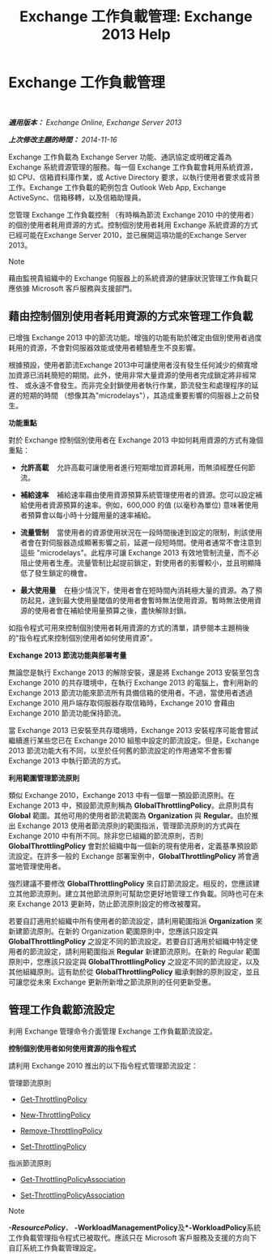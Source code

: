 ﻿---
title: 'Exchange 工作負載管理: Exchange 2013 Help'
TOCTitle: Exchange 工作負載管理
ms:assetid: 276740c4-bdb7-49f1-9470-ae6f2bfd65aa
ms:mtpsurl: https://technet.microsoft.com/zh-tw/library/JJ150503(v=EXCHG.150)
ms:contentKeyID: 50472740
ms.date: 05/21/2018
mtps_version: v=EXCHG.150
ms.translationtype: MT
---

# Exchange 工作負載管理

 

_**適用版本：** Exchange Online, Exchange Server 2013_

_**上次修改主題的時間：** 2014-11-16_

Exchange 工作負載為 Exchange Server 功能、通訊協定或明確定義為 Exchange 系統資源管理的服務。每一個 Exchange 工作負載會耗用系統資源，如 CPU、信箱資料庫作業，或 Active Directory 要求，以執行使用者要求或背景工作。Exchange 工作負載的範例包含 Outlook Web App, Exchange ActiveSync、信箱移轉，以及信箱助理員。

您管理 Exchange 工作負載控制 （有時稱為節流 Exchange 2010 中的使用者） 的個別使用者耗用資源的方式。控制個別使用者耗用 Exchange 系統資源的方式已經可能在Exchange Server 2010，並已展開這項功能的Exchange Server 2013。


> [!NOTE]  
> 藉由監視貴組織中的 Exchange 伺服器上的系統資源的健康狀況管理工作負載只應依據 Microsoft 客戶服務與支援部門。




## 藉由控制個別使用者耗用資源的方式來管理工作負載

已增強 Exchange 2013 中的節流功能。增強的功能有助於確定由個別使用者過度耗用的資源，不會對伺服器效能或使用者體驗產生不良影響。

根據預設，使用者節流Exchange 2013中可讓使用者沒有發生任何減少的頻寬增加資源已消耗簡短的期間。此外，使用非常大量資源的使用者完成鎖定將非經常性、 或永遠不會發生。而非完全封鎖使用者執行作業，節流發生和處理程序的延遲的短期的時間 （想像其為"microdelays"），其造成重要影響的伺服器上之前發生。

**功能重點**

對於 Exchange 控制個別使用者在 Exchange 2013 中如何耗用資源的方式有幾個重點：

  - **允許高載**    允許高載可讓使用者進行短期增加資源耗用，而無須經歷任何節流。

  - **補給速率**    補給速率藉由使用資源預算系統管理使用者的資源。您可以設定補給使用者資源預算的速率。例如，600,000 的值 (以毫秒為單位) 意味著使用者預算會以每小時十分鐘用量的速率補給。

  - **流量管制**    當使用者的資源使用狀況在一段時間後達到設定的限制，則該使用者會在對伺服器造成顯著影響之前，延遲一段短時間。使用者通常不會注意到這些 "microdelays"。此程序可讓 Exchange 2013 有效地管制流量，而不必阻止使用者生產。流量管制比起提前鎖定，對使用者的影響較小，並且明顯降低了發生鎖定的機會。

  - **最大使用量**    在極少情況下，使用者會在短時間內消耗極大量的資源。為了預防起見，達到最大使用量閾值的使用者會暫時無法使用資源。暫時無法使用資源的使用者會在補給使用量預算之後，盡快解除封鎖。

如指令程式可用來控制個別使用者耗用資源的方式的清單，請參閱本主題稍後的"指令程式來控制個別使用者如何使用資源"。

**Exchange 2013 節流功能與部署考量**

無論您是執行 Exchange 2013 的解除安裝，還是將 Exchange 2013 安裝至包含 Exchange 2010 的共存環境中，在執行 Exchange 2013 的電腦上，會利用新的 Exchange 2013 節流功能來節流所有具備信箱的使用者。不過，當使用者透過 Exchange 2010 用戶端存取伺服器存取信箱時，Exchange 2010 會藉由 Exchange 2010 節流功能保持節流。

當 Exchange 2013 已安裝至共存環境時，Exchange 2013 安裝程序可能會嘗試繼續進行某些您已在 Exchange 2010 組態中設定的節流設定。但是，Exchange 2013 節流功能大有不同，以至於任何舊的節流設定的作用通常不會影響 Exchange 2013 中執行節流的方式。

**利用範圍管理節流原則**

類似 Exchange 2010，Exchange 2013 中有一個單一預設節流原則。在 Exchange 2013 中，預設節流原則稱為 **GlobalThrottlingPolicy**。此原則具有 **Global** 範圍。其他可用的使用者節流範圍為 **Organization** 與 **Regular**。由於推出 Exchange 2013 使用者節流原則的範圍指派，管理節流原則的方式與在 Exchange 2010 中有所不同。除非您已組織的節流原則，否則 **GlobalThrottlingPolicy** 會對於組織中每一個新的現有使用者，定義基準預設節流設定。在許多一般的 Exchange 部署案例中，**GlobalThrottlingPolicy** 將會適當地管理使用者。

強烈建議不要修改 **GlobalThrottlingPolicy** 來自訂節流設定。相反的，您應該建立其他節流原則。建立其他節流原則可幫助您更好地管理工作負載。同時也可在未來 Exchange 2013 更新時，防止節流原則設定的修改被覆寫。

若要自訂適用於組織中所有使用者的節流設定，請利用範圍指派 **Organization** 來新建節流原則。在新的 Organization 範圍原則中，您應該只設定與 **GlobalThrottlingPolicy** 之設定不同的節流設定。若要自訂適用於組織中特定使用者的節流設定，請利用範圍指派 **Regular** 新建節流原則。在新的 Regular 範圍原則中，您應該只設定與 **GlobalThrottlingPolicy** 之設定不同的節流設定，以及其他組織原則。這有助於從 **GlobalThrottlingPolicy** 繼承剩餘的原則設定，並且可讓您從未來 Exchange 更新所新增之節流原則的任何更新受惠。

## 管理工作負載節流設定

利用 Exchange 管理命令介面管理 Exchange 工作負載節流設定。

**控制個別使用者如何使用資源的指令程式**

請利用 Exchange 2010 推出的以下指令程式管理節流設定：

管理節流原則

  - [Get-ThrottlingPolicy](https://technet.microsoft.com/zh-tw/library/dd351264\(v=exchg.150\))

  - [New-ThrottlingPolicy](https://technet.microsoft.com/zh-tw/library/dd351045\(v=exchg.150\))

  - [Remove-ThrottlingPolicy](https://technet.microsoft.com/zh-tw/library/dd351178\(v=exchg.150\))

  - [Set-ThrottlingPolicy](https://technet.microsoft.com/zh-tw/library/dd298094\(v=exchg.150\))

指派節流原則

  - [Get-ThrottlingPolicyAssociation](https://technet.microsoft.com/zh-tw/library/ff459241\(v=exchg.150\))

  - [Set-ThrottlingPolicyAssociation](https://technet.microsoft.com/zh-tw/library/ff459231\(v=exchg.150\))


> [!NOTE]  
> <strong>*-ResourcePolicy</strong>、 <strong>*-WorkloadManagementPolicy</strong>及<strong>*-WorkloadPolicy</strong>系統工作負載管理指令程式已被取代。應該只在 Microsoft 客戶服務及支援的方向下自訂系統工作負載管理設定。



